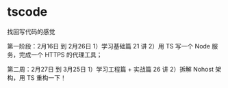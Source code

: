 # tscode

找回写代码的感觉


第一阶段：2月16日 到 2月26日
1）学习基础篇 21 讲
2）用 TS 写一个 Node 服务，完成一个 HTTPS 的代理工具；

第二周：2月27日 到 3月25日
1）学习工程篇 + 实战篇 26 讲
2）拆解 Nohost 架构，用 TS 重构一下！
